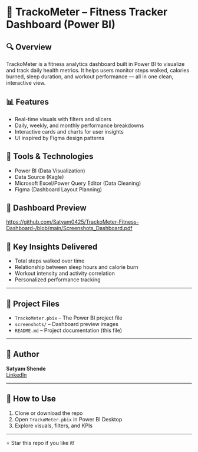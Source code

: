 # 🏃 TrackoMeter – Fitness Tracker Dashboard (Power BI)

## 🔍 Overview
TrackoMeter is a fitness analytics dashboard built in Power BI to visualize and track daily health metrics. It helps users monitor steps walked, calories burned, sleep duration, and workout performance — all in one clean, interactive view.

## 📊 Features
- Real-time visuals with filters and slicers
- Daily, weekly, and monthly performance breakdowns
- Interactive cards and charts for user insights
- UI inspired by Figma design patterns

## 🧰 Tools & Technologies
- Power BI (Data Visualization)
- Data Source (Kagle)
- Microsoft Excel/Power Query Editor (Data Cleaning)
- Figma (Dashboard Layout Planning)

## 📸 Dashboard Preview

https://github.com/Satyam0425/TrackoMeter-Fitness-Dashboard-/blob/main/Screenshots_Dashboard.pdf


## 🧠 Key Insights Delivered
- Total steps walked over time
- Relationship between sleep hours and calorie burn
- Workout intensity and activity correlation
- Personalized performance tracking

---

## 📁 Project Files
- `TrackoMeter.pbix` – The Power BI project file
- `screenshots/` – Dashboard preview images
- `README.md` – Project documentation (this file)

---

## 👤 Author
**Satyam Shende**  
[LinkedIn](https://www.linkedin.com/in/satyamshende)

---

## 📝 How to Use
1. Clone or download the repo
2. Open `TrackoMeter.pbix` in Power BI Desktop
3. Explore visuals, filters, and KPIs

---

⭐ Star this repo if you like it!
